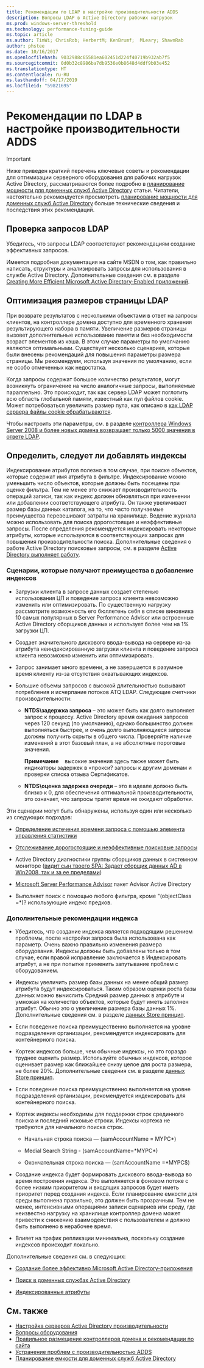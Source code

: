 ```yaml
---
title: Рекомендации по LDAP в настройке производительности ADDS
description: Вопросы LDAP в Active Directory рабочих нагрузок
ms.prod: windows-server-threshold
ms.technology: performance-tuning-guide
ms.topic: article
ms.author: TimWi; ChrisRob; HerbertM; KenBrumf;  MLeary; ShawnRab
author: phstee
ms.date: 10/16/2017
ms.openlocfilehash: 9032988c65581ea602451d224f40719b932ab7f5
ms.sourcegitcommit: 0d0b32c8986ba7db9536e0b8648d4ddf9b03e452
ms.translationtype: HT
ms.contentlocale: ru-RU
ms.lasthandoff: 04/17/2019
ms.locfileid: "59821695"
---
```

# <a name="ldap-considerations-in-adds-performance-tuning"></a>Рекомендации по LDAP в настройке производительности ADDS

>[!Important]
> Ниже приведен краткий перечень ключевые советы и рекомендации для оптимизации серверного оборудования для рабочих нагрузок Active Directory, рассматриваются более подробно в [планирование мощности для доменных служб Active Directory](https://go.microsoft.com/fwlink/?LinkId=324566) статьи. Читатели, настоятельно рекомендуется просмотреть [планирование мощности для доменных служб Active Directory](https://go.microsoft.com/fwlink/?LinkId=324566) больше технические сведения и последствия этих рекомендаций.

## <a name="verify-ldap-queries"></a>Проверка запросов LDAP

Убедитесь, что запросы LDAP соответствуют рекомендациям создание эффективных запросов.

Имеется подробная документация на сайте MSDN о том, как правильно написать, структуры и анализировать запросы для использования в службе Active Directory. Дополнительные сведения см. в разделе [Creating More Efficient Microsoft Active Directory-Enabled приложений](https://msdn.microsoft.com/library/ms808539.aspx).

## <a name="optimize-ldap-page-sizes"></a>Оптимизация размеров страницы LDAP

При возврате результатов с несколькими объектами в ответ на запросы клиентов, на контроллере домена доступно для временного хранения результирующего набора в памяти. Увеличение размеров страницы вызовет дополнительные использование памяти и без необходимости возраст элементов из кэша. В этом случае параметры по умолчанию являются оптимальными. Существует несколько сценариев, которые были внесены рекомендаций для повышения параметры размера страницы. Мы рекомендуем, используя значения по умолчанию, если не особо отмеченных как недостатка.

Когда запросы содержат большое количество результатов, могут возникнуть ограничение на число аналогичные запросы, выполняемые параллельно.  Это происходит, так как сервер LDAP может поглотить всю область глобальной памяти, известный как пул файлов cookie.  Может потребоваться увеличить размер пула, как описано в [как LDAP сервера файлы cookie обрабатываются](https://technet.microsoft.com/windows-server-docs/identity/ad-ds/manage/how-ldap-server-cookies-are-handled).

Чтобы настроить эти параметры, см. в разделе [контроллера Windows Server 2008 и более новых домена возвращает только 5000 значения в ответе LDAP](https://support.microsoft.com/kb/2009267).

## <a name="determine-whether-to-add-indices"></a>Определить, следует ли добавлять индексы

Индексирование атрибутов полезно в том случае, при поиске объектов, которые содержат имя атрибута в фильтре. Индексирование можно уменьшить число объектов, которые должны быть посещены при оценке фильтра. Тем не менее это снижает производительность операций записи, так как индекс должен обновляться при изменении или добавлении соответствующего атрибута. Он также увеличивает размер базы данных каталога, на то, что часто получаемые преимущества перевешивают затраты на хранилище. Ведение журнала можно использовать для поиска дорогостоящие и неэффективные запросы. После определения рекомендуется индексировать некоторые атрибуты, которые используются в соответствующих запросах для повышения производительности поиска. Дополнительные сведения о работе Active Directory поисковые запросы, см. в разделе [Active Directory выполняет работу](https://technet.microsoft.com/library/cc755809.aspx).

### <a name="scenarios-that-benefit-in-adding-indices"></a>Сценарии, которые получают преимущества в добавление индексов

-   Загрузки клиента в запросе данных создает степенью использования ЦП и поведение запроса клиента невозможно изменить или оптимизировать. По существенную нагрузку рассмотрите возможность его бюллетень себя в списке виновника 10 самых популярных в Server Performance Advisor или встроенные Active Directory сборщиков данных и использует более чем на 1% загрузки ЦП.

-   Создает значительного дискового ввода-вывода на сервере из-за атрибута неиндексированную загрузки клиента и поведение запроса клиента невозможно изменить или оптимизировать.

-   Запрос занимает много времени, а не завершается в разумное время клиенту из-за отсутствия охватывающих индексов.

-   Большие объемы запросов с высокой длительностью вызывают потребления и исчерпание потоков ATQ LDAP. Следующие счетчики производительности:

    -   **NTDS\\задержка запроса** – это может быть как долго выполняет запрос к процессу. Active Directory время ожидания запросов через 120 секунд (по умолчанию), однако большинство должен выполняться быстрее, и очень долго выполняющиеся запросы должны получить скрыты в общего числа. Проверяйте наличие изменений в этот базовый план, а не абсолютные пороговые значения.

        **Примечание**    высокие значения здесь также может быть индикаторы задержек в «прокси? запросы к другим доменам и проверки списка отзыва Сертификатов.


    -   **NTDS\\оценка задержка очереди** – это в идеале должно быть близко к 0, для обеспечения оптимальной производительности, это означает, что запросы тратят время не ожидают обработки.

Эти сценарии могут быть обнаружены, используя один или несколько из следующих подходов:

-   [Определение истечения времени запроса с помощью элемента управления статистики](https://msdn.microsoft.com/library/ms808539.aspx)

-   [Отслеживание дорогостоящие и неэффективные поисковые запросы](https://msdn.microsoft.com/library/ms808539.aspx)

-   Active Directory диагностики группы сборщиков данных в системном мониторе ([видит сын твоего SPA: Задает сборщик данных AD в Win2008, так и за ее пределами](http://blogs.technet.com/b/askds/archive/2010/06/08/son-of-spa-ad-data-collector-sets-in-win2008-and-beyond.aspx))

-   [Microsoft Server Performance Advisor](../../../server-performance-advisor/microsoft-server-performance-advisor.md) пакет Advisor Active Directory

-   Выполняет поиск с помощью любого фильтра, кроме "(objectClass =\*)? использующие индекс предков.

### <a name="other-index-considerations"></a>Дополнительные рекомендации индекса

-   Убедитесь, что создание индекса является подходящим решением проблемы, после настройки запроса была использована как параметр. Очень важно правильно изменения размера оборудования. Индексы должны быть добавлены только в том случае, если правой исправление заключается в Индексировать атрибут, а не при попытке применить запутывание проблем с оборудованием.

-   Индексы увеличить размер базы данных на менее общий размер атрибута будут индексироваться. Таким образом оценки роста базы данных можно вычислить Средний размер данных в атрибуте и умножая на количество объектов, которые будут иметь заполнен атрибут. Обычно это о увеличение размера базы данных 1%. Дополнительные сведения см. в разделе [данных Store принцип](https://technet.microsoft.com/library/cc772829.aspx).

-   Если поведение поиска преимущественно выполняется на уровне подразделения организации, рекомендуется индексировать для контейнерного поиска.

-   Кортеж индексов больше, чем обычные индексы, но это гораздо труднее оценить размер. Используйте обычных индексов, которое оценивает размер как ближайшее снизу целое для роста размера, не более 20%. Дополнительные сведения см. в разделе [данных Store принцип](https://technet.microsoft.com/library/cc772829.aspx).

-   Если поведение поиска преимущественно выполняется на уровне подразделения организации, рекомендуется индексировать для контейнерного поиска.

-   Кортеж индексы необходимы для поддержки строк срединного поиска и последний искомые строки. Индексы кортежа не требуются для начального поиска строк.

    -   Начальная строка поиска — (samAccountName = MYPC\*)

    -   Medial Search String - (samAccountName=\*MYPC\*)

    -   Окончательная строка поиска — (samAccountName =\*MYPC$)

-   Создание индекса будет формировать дискового ввода-вывода во время построения индекса. Это выполняется в фоновом потоке с более низким приоритетом и входящих запросов будет иметь приоритет перед создания индекса. Если планирование емкости для среды выполнена правильно, это должен быть прозрачным. Тем не менее, интенсивными операциями записи сценариев или среду, где неизвестно нагрузку на хранилище контроллер домена может привести к снижению взаимодействия с пользователем и должно быть выполнено в нерабочее время.

-   Влияет на трафик репликации минимальна, поскольку создание индексов происходит локально.

Дополнительные сведения см. в следующих:

-   [Создание более эффективно Microsoft Active Directory-приложения](https://msdn.microsoft.com/library/ms808539.aspx)

-   [Поиск в доменных службах Active Directory](https://msdn.microsoft.com/library/aa746427.aspx)

-   [Индексированные атрибуты](https://msdn.microsoft.com/library/windows/desktop/ms677112.aspx)


## <a name="see-also"></a>См. также
- [Настройка серверов Active Directory производительности](index.md)
- [Вопросы оборудования](hardware-considerations.md)
- [Правильное размещение контроллеров домена и рекомендации по сайта](site-definition-considerations.md)
- [Устранение проблем с производительностью ADDS](troubleshoot.md) 
- [Планирование емкости для доменных служб Active Directory](https://go.microsoft.com/fwlink/?LinkId=324566)
